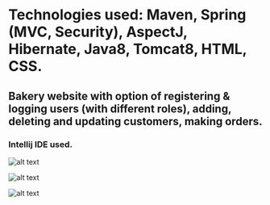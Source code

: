 # Technologies used: Maven, Spring (MVC, Security), AspectJ, Hibernate, Java8, Tomcat8, HTML, CSS.
## Bakery website with option of registering & logging users (with different roles), adding, deleting and updating customers, making orders.
### Intellij IDE used.


![alt text](https://github.com/Walczakp007/Bakery-Website/blob/master/RepoImage/bakery.png)

![alt text](https://github.com/Walczakp007/Bakery-Website/blob/master/RepoImage/menu.png)

![alt text](https://github.com/Walczakp007/Bakery-Website/blob/master/RepoImage/rsz_diagram.png)

